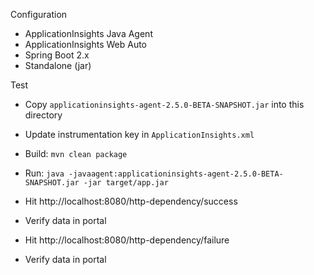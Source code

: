 Configuration

* ApplicationInsights Java Agent
* ApplicationInsights Web Auto
* Spring Boot 2.x
* Standalone (jar)

Test

* Copy `applicationinsights-agent-2.5.0-BETA-SNAPSHOT.jar` into this directory
* Update instrumentation key in `ApplicationInsights.xml`
* Build: `mvn clean package`
* Run: `java -javaagent:applicationinsights-agent-2.5.0-BETA-SNAPSHOT.jar -jar target/app.jar`

* Hit http://localhost:8080/http-dependency/success
* Verify data in portal

* Hit http://localhost:8080/http-dependency/failure
* Verify data in portal
